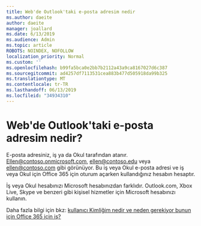 ```yaml
---
title: Web'de Outlook'taki e-posta adresim nedir
ms.author: daeite
author: daeite
manager: joallard
ms.date: 6/13/2019
ms.audience: Admin
ms.topic: article
ROBOTS: NOINDEX, NOFOLLOW
localization_priority: Normal
ms.custom: ''
ms.openlocfilehash: b99fa5bca0e2bb7b2112a43a9ca8167027d6c387
ms.sourcegitcommit: ad4257df7113531cea883b477d505918da99b325
ms.translationtype: MT
ms.contentlocale: tr-TR
ms.lasthandoff: 06/13/2019
ms.locfileid: "34934310"
---
```

# <a name="what-is-my-email-address-in-outlook-on-the-web"></a>Web'de Outlook'taki e-posta adresim nedir?

E-posta adresiniz, iş ya da Okul tarafından atanır. Ellen@contoso.onmicrosoft.com, ellen@contoso.edu veya ellen@contoso.com gibi görünüyor. Bu iş veya Okul e-posta adresi ve iş veya Okul için Office 365 için oturum açarken kullandığınız hesabın hesaptır.

İş veya Okul hesabınızı Microsoft hesabınızdan farklıdır. Outlook.com, Xbox Live, Skype ve benzeri gibi kişisel hizmetler için Microsoft hesabınızı kullanın.

Daha fazla bilgi için bkz: [kullanıcı Kimliğim nedir ve neden gerekiyor bunun için Office 365 için iş?](https://support.office.com/article/37da662b-5da6-4b56-a091-2731b2ecc8b4)